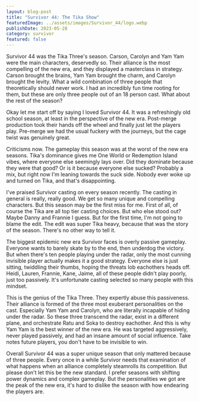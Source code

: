 ```yaml
---
layout: blog-post
title: "Survivor 44: The Tika Show"
featuredImage: ../assets/images/Survivor_44/logo.webp
publishDate: 2023-05-28
category: survivor
featured: false
---
```


Survivor 44 was the Tika Three's season. Carson, Carolyn and Yam Yam were the main characters, deservedly so. Their alliance is the most compelling of the new era, and they displayed a masterclass in strategy. Carson brought the brains, Yam Yam brought the charm, and Carolyn brought the levity. What a wild combination of three people that theoretically should never work. I had an incredibly fun time rooting for them, but these are only three people out of an 18 person cast. What about the rest of the season?

Okay let me start off by saying I loved Survivor 44. It was a refreshingly old school season, at least in the perspective of the new era. Post-merge production took their hands off the wheel and finally just let the players play. Pre-merge we had the usual fuckery with the journeys, but the cage twist was genuinely great. 

Criticisms now. The gameplay this season was at the worst of the new era seasons. Tika's dominance gives me One World or Redemption Island vibes, where everyone else seemingly lays over. Did they dominate because they were that good? Or is it because everyone else sucked? Probably a mix, but right now I'm leaning towards the suck side. Nobody ever woke up and turned on Tika, and that's disappointing.

I've praised Survivor casting on every season recently. The casting in general is really, really good. We get so many unique and compelling characters. But this season may be the first miss for me. First of all, of course the Tika are all top tier casting choices. But who else stood out? Maybe Danny and Frannie I guess. But for the first time, I'm not going to blame the edit. The edit was super Tika heavy, because that was the story of the season. There's no other way to tell it. 

The biggest epidemic new era Survivor faces is overly passive gameplay. Everyone wants to barely skate by to the end, then underdog the victory. But when there's ten people playing under the radar, only the most cunning invisible player actually makes it a good strategy. Everyone else is just sitting, twiddling their thumbs, hoping the threats lob eachothers heads off. Heidi, Lauren, Frannie, Kane, Jaime, all of these people didn't play poorly, just too passively. It's unfortunate casting selected so many people with this mindset.

This is the genius of the Tika Three. They expertly abuse this passiveness. Their alliance is formed of the three most exuberant personalities on the cast. Especially Yam Yam and Carolyn, who are literally incapable of hiding under the radar. So these three transcend the radar, exist in a different plane, and orchestrate Ratu and Soka to destroy eachother. And this is why Yam Yam is the best winner of the new era. He was targeted aggressively, never played passively, and had an insane amount of social influence. Take notes future players, you don't have to be invisible to win.

Overall Survivor 44 was a super unique season that only mattered because of three people. Every once in a while Survivor needs that examination of what happens when an alliance completely steamrolls its competition. But please don't let this be the new standard. I prefer seasons with shifting power dynamics and complex gameplay. But the personalities we got are the peak of the new era, it's hard to dislike the season with how endearing the players are.